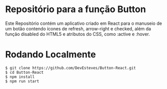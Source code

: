 # Repositório para a função Button

Este Repositório contém um aplicativo criado em React para o manuseio de um botão contendo ícones de refresh, arrow-right e checked, além da função disabled do HTML5 e atributos do CSS, como :active e :hover.

# Rodando Localmente

```
$ git clone https://github.com/DevEsteves/Button-React.git
$ cd Button-React 
$ npm install
$ npm run start
```
